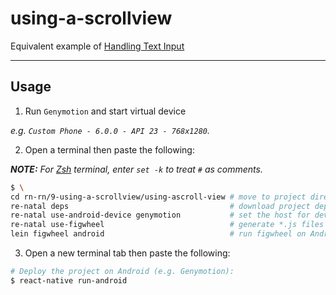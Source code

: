 using-a-scrollview
==================

Equivalent example of [Handling Text Input]

-------------------------------------------------------------------------------

Usage
-----

1. Run `Genymotion` and start virtual device

  _e.g. `Custom Phone - 6.0.0 - API 23 - 768x1280`._

2. Open a terminal then paste the following:

  _**NOTE:** For [Zsh] terminal, enter `set -k` to treat `#` as comments._

  ``` bash
  $ \
  cd rn-rn/9-using-a-scrollview/using-ascroll-view # move to project directory
  re-natal deps                                    # download project dependencies
  re-natal use-android-device genymotion           # set the host for device type
  re-natal use-figwheel                            # generate *.js files for figwheel
  lein figwheel android                            # run figwheel on Android device (e.g. Genymotion)
  ```

3. Open a new terminal tab then paste the following:

  ``` bash
  # Deploy the project on Android (e.g. Genymotion):
  $ react-native run-android
  ```

[Handling Text Input]: https://facebook.github.io/react-native/docs/using-a-scrollview.html
[Zsh]: http://www.zsh.org
